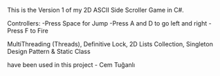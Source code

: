 This is the Version 1 of my 2D ASCII Side Scroller Game in C#.

Controllers:
-Press Space for Jump
-Press A and D to go left and right
-Press F to Fire 

MultiThreading (Threads),
Definitive Lock,
2D Lists Collection,
Singleton Design Pattern &
Static Class

have been used in this project - Cem Tuğanlı
